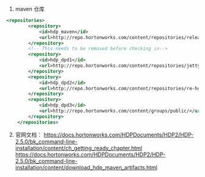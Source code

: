1. maven 仓库
```xml
<repositories>
        <repository>
            <id>hdp_maven</id>
            <url>http://repo.hortonworks.com/content/repositories/releases/</url>
        </repository>
        <!-- This needs to be removed before checking in-->
        <repository>
            <id>hdp_dpd1</id>
            <url>http://repo.hortonworks.com/content/repositories/jetty-hadoop/</url>
        </repository>
        <repository>
            <id>hdp_dpd2</id>
            <url>http://repo.hortonworks.com/content/repositories/re-hosted/</url>
        </repository>
        <repository>
            <id>hdp_dpd3</id>
            <url>http://repo.hortonworks.com/content/groups/public/</url>
        </repository>
    </repositories>
```
2. 官网文档：
https://docs.hortonworks.com/HDPDocuments/HDP2/HDP-2.5.0/bk_command-line-installation/content/ch_getting_ready_chapter.html
https://docs.hortonworks.com/HDPDocuments/HDP2/HDP-2.5.0/bk_command-line-installation/content/download_hdp_maven_artifacts.html
